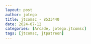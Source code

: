 ```yaml
---
layout: post
author: jotego
title: jtcomsc - 8533440
date: 2024-07-12
categories: [Arcade, jotego.jtcomsc]
tags: [jtcomsc, jtpatreon]
---
```


